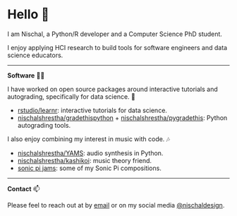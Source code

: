 # Hello :wave:

I am Nischal, a Python/R developer and a Computer Science PhD student. 

I enjoy applying HCI research to build tools for software engineers and data science educators.

---

**Software** :man_technologist: 

I have worked on open source packages around interactive tutorials and autograding, specifically for data science. :apple:

- [rstudio/learnr](https://github.com/rstudio/learnr): interactive tutorials for data science.
- [nischalshrestha/gradethispython](https://github.com/nischalshrestha/gradethispython) + [nischalshrestha/pygradethis](https://github.com/nischalshrestha/pygradethis): Python autograding tools.

I also enjoy combining my interest in music with code. :notes:	

- [nischalshrestha/YAMS](https://github.com/nischalshrestha/YAMS): audio synthesis in Python.
- [nischalshrestha/kashikoi](https://github.com/nischalshrestha/kashikoi): music theory friend.
- [sonic pi jams](https://www.youtube.com/channel/UCuGoH54n9UCn8ez7NjjhyMA/videos): some of my Sonic Pi compositions.

---

**Contact** :mailbox:

Please feel to reach out at by [email](mailto:nsrocker92@gmail.com) or on my social media [@nischaldesign](https://twitter.com/nischaldesign). 
